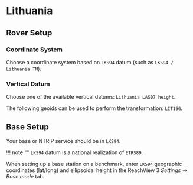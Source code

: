 # Lithuania

## Rover Setup

### Coordinate System

Choose a coordinate system based on `LKS94` datum (such as `LKS94 / Lithuania TM`).

### Vertical Datum

Choose one of the available vertical datums: `Lithuania LAS07 height`.

The following geoids can be used to perform the transformation: `LIT15G`.

## Base Setup

Your base or NTRIP service should be in `LKS94`.

!!! note ""
	`LKS94` datum is a national realization of `ETRS89`.

When setting up a base station on a benchmark, enter `LKS94` geographic coordinates (lat/long) and ellipsoidal height in the ReachView 3 *Settings* ⇒ *Base mode* tab.
